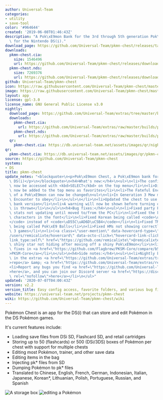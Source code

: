 ```yaml
---
author: Universal-Team
categories:
- utility
- save-tool
color: '#964644'
created: '2019-06-08T01:46:43Z'
description: "A Pok\xE9mon Bank for the 3rd through 5th generation Pok\xE9mon games\
  \ for the Nintendo DS(i)."
download_page: https://github.com/Universal-Team/pkmn-chest/releases/tag/v2.2
downloads:
  pkmn-chest.cia:
    size: 1546496
    url: https://github.com/Universal-Team/pkmn-chest/releases/download/v2.2/pkmn-chest.cia
  pkmn-chest.nds:
    size: 7269376
    url: https://github.com/Universal-Team/pkmn-chest/releases/download/v2.2/pkmn-chest.nds
github: Universal-Team/pkmn-chest
icon: https://raw.githubusercontent.com/Universal-Team/pkmn-chest/master/icon.bmp
image: https://raw.githubusercontent.com/Universal-Team/pkmn-chest/master/resources/icon.png
layout: app
license: gpl-3.0
license_name: GNU General Public License v3.0
nightly:
  download_page: https://github.com/Universal-Team/extras/tree/master/builds/pkmn-chest
  downloads:
    pkmn-chest.cia:
      url: https://github.com/Universal-Team/extras/raw/master/builds/pkmn-chest/pkmn-chest.cia
    pkmn-chest.nds:
      url: https://github.com/Universal-Team/extras/raw/master/builds/pkmn-chest/pkmn-chest.nds
  qr:
    pkmn-chest.cia: https://db.universal-team.net/assets/images/qr/nightly/pkmn-chest.cia.png
qr:
  pkmn-chest.cia: https://db.universal-team.net/assets/images/qr/pkmn-chest.cia.png
source: https://github.com/Universal-Team/pkmn-chest
systems:
- DS
title: pkmn-chest
update_notes: "<blockquote>\n<p>Pok\xE9mon Chest, a Pok\xE9mon bank for the Nintendo\
  \ DS(i)</p>\n</blockquote>\n<h4>What's new:</h4>\n<ul>\n<li>The config menu can\
  \ now be accessed with <kbd>SELECT</kbd> on the top menu</li>\n<li>Directories can\
  \ now be added to the top menu as favorites</li>\n<li>The Fateful Encounter status\
  \ of a Pok\xE9mon can now be changed\n<ul>\n<li>In Generation 3 Mew must be a Fateful\
  \ Encounter to obey</li>\n</ul>\n</li>\n<li>Updated the chest to use PKSM's latest\
  \ bank version</li>\n<li>A warning will now be shown before turning off if an exception\
  \ is thrown</li>\n</ul>\n<h4>Bug fixes:</h4>\n<ul>\n<li>Fixed party Pok\xE9mon's\
  \ stats not updating until moved to/from the PC</li>\n<li>Fixed the kerning on some\
  \ characters in the font</li>\n<li>Fixed Korean being called <code>\uD55C\uAD6D\
  </code> instead of <code>\uD55C\uAD6D\uC5B4</code></li>\n<li>Fixed TM/HM pocket\
  \ being called Pok\xE9 Balls</li>\n<li>Fixed HMs not showing correctly in some Generation\
  \ 3 games</li>\n<li>(<a class=\"user-mention\" data-hovercard-type=\"user\" data-hovercard-url=\"\
  /users/remicalixte/hovercard\" data-octo-click=\"hovercard-link-click\" data-octo-dimensions=\"\
  link_type:self\" href=\"https://github.com/remicalixte\">@remicalixte</a>) Fixed\
  \ shiny star not hiding after moving off a shiny Pok\xE9mon</li>\n<li>Several bug\
  \ fixes in <a href=\"https://github.com/Flagbrew/PKSM-Core/compare/b543fa321133c5b5af784a09437e417cae26e094...27ba4a6ce64bf4206d0cce92f09d223c65dc975d\"\
  >PKSM-Core</a></li>\n</ul>\n<h4>Side notes:</h4>\n<ul>\n<li>Nightly builds are available\
  \ in the extras <a href=\"https://github.com/Universal-Team/extras/tree/master/builds/pkmn-chest\"\
  >repo</a> &amp; <a href=\"https://github.com/Universal-Team/extras/releases\">releases</a>.</li>\n\
  <li>Report any bugs you find <a href=\"https://github.com/Universal-Team/pkmn-chest/issues/new/choose\"\
  >here</a>, and you can join our Discord server <a href=\"https://discord.gg/KDJCfGF\"\
  \ rel=\"nofollow\">here</a></li>\n</ul>"
updated: '2020-07-07T04:00:43Z'
version: v2.2
version_title: Easy config access, favorite folders, and various bug fixes
website: https://universal-team.net/projects/pkmn-chest
wiki: https://github.com/Universal-Team/pkmn-chest/wiki
---
```

Pokémon Chest is an app for the DS(i) that can store and edit Pokémon in the DS Pokémon games.

It's current features include:
- Loading save files from DSi SD, Flashcard SD, and retail cartridges
- Storing up to 50 (flashcards) or 500 (DSi/3DS) boxes of Pokémon per chest with support for multiple chests
- Editing most Pokémon, trainer, and other save data
- Editing items in the bag
- Injecting pk* files from SD
- Dumping Pokémon to pk* files
- Translated to Chinese, English, French, German, Indonesian, Italian, Japanese, Korean*, Lithuanian, Polish, Portuguese, Russian, and Spanish

![A storage box](https://universal-team.net/images/pkmn-chest/box-2.png) ![editing a Pokémon](https://universal-team.net/images/pkmn-chest/summary.png)